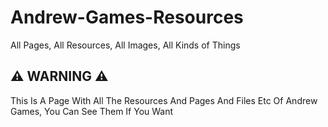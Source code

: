 # Andrew-Games-Resources
All Pages, All Resources, All Images, All Kinds of Things

## ⚠️ WARNING ⚠️
This Is A Page With All The Resources And Pages And Files Etc Of Andrew Games, You Can See Them If You Want
